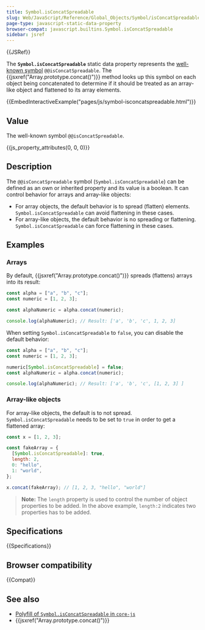 ```yaml
---
title: Symbol.isConcatSpreadable
slug: Web/JavaScript/Reference/Global_Objects/Symbol/isConcatSpreadable
page-type: javascript-static-data-property
browser-compat: javascript.builtins.Symbol.isConcatSpreadable
sidebar: jsref
---
```


{{JSRef}}

The **`Symbol.isConcatSpreadable`** static data property represents the [well-known symbol](/en-US/docs/Web/JavaScript/Reference/Global_Objects/Symbol#well-known_symbols) `@@isConcatSpreadable`. The {{jsxref("Array.prototype.concat()")}} method looks up this symbol on each object being concatenated to determine if it should be treated as an array-like object and flattened to its array elements.

{{EmbedInteractiveExample("pages/js/symbol-isconcatspreadable.html")}}

## Value

The well-known symbol `@@isConcatSpreadable`.

{{js_property_attributes(0, 0, 0)}}

## Description

The `@@isConcatSpreadable` symbol (`Symbol.isConcatSpreadable`) can be defined as an own or inherited property and its value is a boolean. It can control behavior for arrays and array-like objects:

- For array objects, the default behavior is to spread (flatten) elements. `Symbol.isConcatSpreadable` can avoid flattening in these cases.
- For array-like objects, the default behavior is no spreading or flattening. `Symbol.isConcatSpreadable` can force flattening in these cases.

## Examples

### Arrays

By default, {{jsxref("Array.prototype.concat()")}} spreads (flattens) arrays into its result:

```js
const alpha = ["a", "b", "c"];
const numeric = [1, 2, 3];

const alphaNumeric = alpha.concat(numeric);

console.log(alphaNumeric); // Result: ['a', 'b', 'c', 1, 2, 3]
```

When setting `Symbol.isConcatSpreadable` to `false`, you can disable the default behavior:

```js
const alpha = ["a", "b", "c"];
const numeric = [1, 2, 3];

numeric[Symbol.isConcatSpreadable] = false;
const alphaNumeric = alpha.concat(numeric);

console.log(alphaNumeric); // Result: ['a', 'b', 'c', [1, 2, 3] ]
```

### Array-like objects

For array-like objects, the default is to not spread. `Symbol.isConcatSpreadable` needs to be set to `true` in order to get a flattened array:

```js
const x = [1, 2, 3];

const fakeArray = {
  [Symbol.isConcatSpreadable]: true,
  length: 2,
  0: "hello",
  1: "world",
};

x.concat(fakeArray); // [1, 2, 3, "hello", "world"]
```

> **Note:** The `length` property is used to control the number of object properties to be added. In the above example, `length:2` indicates two properties has to be added.

## Specifications

{{Specifications}}

## Browser compatibility

{{Compat}}

## See also

- [Polyfill of `Symbol.isConcatSpreadable` in `core-js`](https://github.com/zloirock/core-js#ecmascript-symbol)
- {{jsxref("Array.prototype.concat()")}}
